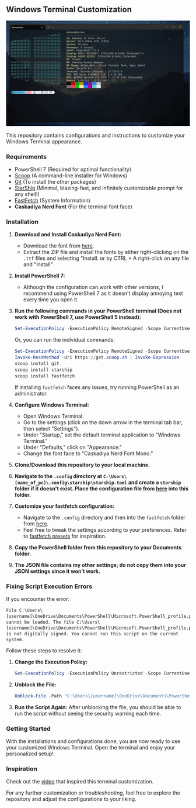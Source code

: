 ## Windows Terminal Customization

![Windows Terminal Look](preview/terminal.png)

This repository contains configurations and instructions to customize your Windows Terminal appearance.

### Requirements

- PowerShell 7 (Required for optimal functionality)
- [Scoop](https://scoop.sh/) (A command-line installer for Windows)
- [Git](https://git-scm.com/) (To install the other packages)
- [StarShip](https://starship.rs/) (Minimal, blazing-fast, and infinitely customizable prompt for any shell!)
- [FastFetch](https://github.com/fastfetch-cli/fastfetch) (System Information)
- **Caskadiya Nerd Font** (For the terminal font face)

### Installation

1. **Download and Install Caskadiya Nerd Font:**
   - Download the font from [here](https://github.com/ryanoasis/nerd-fonts/releases/download/v3.2.1/CascadiaCode.zip).
   - Extract the ZIP file and install the fonts by either right-clicking on the `.ttf` files and selecting "Install. or by CTRL + A right-click on any file and "Install"

2. **Install PowerShell 7:**
   - Although the configuration can work with other versions, I recommend using PowerShell 7 as it doesn't display annoying text every time you open it.

3. **Run the following commands in your PowerShell terminal (Does not work with PowerShell 7, use PowerShell 5 instead):**
    ```powershell
    Set-ExecutionPolicy -ExecutionPolicy RemoteSigned -Scope CurrentUser; Invoke-RestMethod -Uri https://get.scoop.sh | Invoke-Expression; scoop install git; scoop install fastfetch; scoop install starship
    ```

    Or, you can run the individual commands:
    
    ```powershell
    Set-ExecutionPolicy -ExecutionPolicy RemoteSigned -Scope CurrentUser
    Invoke-RestMethod -Uri https://get.scoop.sh | Invoke-Expression
    scoop install git
    scoop install starship 
    scoop install fastfetch
    ```

    If installing `fastfetch` faces any issues, try running PowerShell as an administrator.

4. **Configure Windows Terminal:**
   - Open Windows Terminal.
   - Go to the settings (click on the down arrow in the terminal tab bar, then select "Settings").
   - Under "Startup," set the default terminal application to "Windows Terminal."
   - Under "Defaults," click on "Appearance."
   - Change the font face to "Caskadiya Nerd Font Mono."

5. **Clone/Download this repository to your local machine.**

6. **Navigate to the `.config` directory at `C:\Users\[name_of_pc]\.config\starship\starship.toml` and create a `starship` folder if it doesn't exist. Place the configuration file from [here](https://github.com/ShinniUwU/windows-terminal-dotfiles/tree/main/.config/starship) into this folder.**

7. **Customize your fastfetch configuration:**
   - Navigate to the `.config` directory and then into the `fastfetch` folder from [here](https://github.com/ShinniUwU/windows-terminal-dotfiles/tree/main/.config/fastfetch).
   - Feel free to tweak the settings according to your preferences. Refer to [fastfetch presets](https://github.com/fastfetch-cli/fastfetch/tree/dev/presets) for inspiration.

8. **Copy the PowerShell folder from this repository to your Documents folder.**

9. **The JSON file contains my other settings; do not copy them into your JSON settings since it won't work.**

### Fixing Script Execution Errors

If you encounter the error:

```
File C:\Users\[username]\OneDrive\Documents\PowerShell\Microsoft.PowerShell_profile.ps1 cannot be loaded. The file C:\Users\[username]\OneDrive\Documents\PowerShell\Microsoft.PowerShell_profile.ps1 is not digitally signed. You cannot run this script on the current system.
```

Follow these steps to resolve it:

1. **Change the Execution Policy:**
    ```powershell
    Set-ExecutionPolicy -ExecutionPolicy Unrestricted -Scope CurrentUser
    ```

2. **Unblock the File:**
    ```powershell
    Unblock-File -Path "C:\Users\[username]\OneDrive\Documents\PowerShell\Microsoft.PowerShell_profile.ps1"
    ```

3. **Run the Script Again:** After unblocking the file, you should be able to run the script without seeing the security warning each time.

### Getting Started

With the installations and configurations done, you are now ready to use your customized Windows Terminal. Open the terminal and enjoy your personalized setup!

### Inspiration

Check out the [video](https://youtu.be/AK2JE2YsKto?si=s6U8AnL6h7qeRE1c) that inspired this terminal customization.

For any further customization or troubleshooting, feel free to explore the repository and adjust the configurations to your liking.

